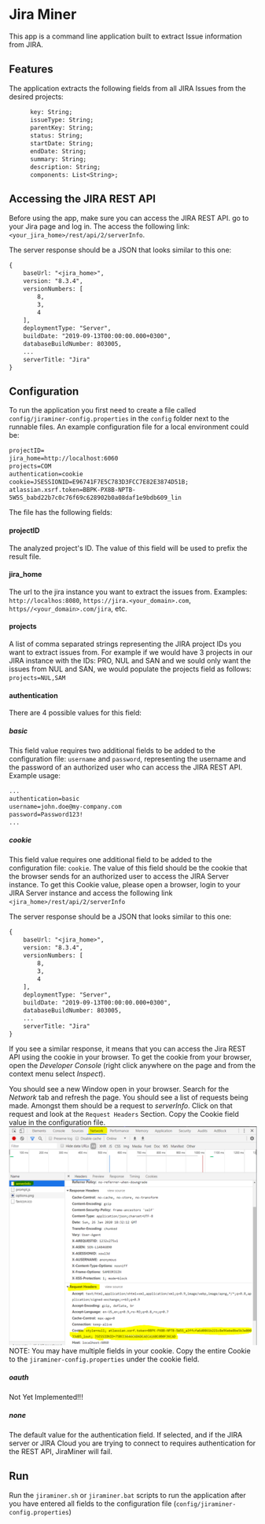 # Jira Miner
This app is a command line application built to extract Issue information from JIRA. 
## Features
The application extracts the following fields from all JIRA Issues from the desired projects:
```     
      key: String;
      issueType: String;
      parentKey: String;
      status: String;
      startDate: String;
      endDate: String;
      summary: String;
      description: String;
      components: List<String>;
```
## Accessing the JIRA REST API
Before using the app, make sure you can access the JIRA REST API. go to your Jira page and log in. The access the following link:
`<your_jira_home>/rest/api/2/serverInfo`.

The server response should be a JSON that looks similar to this one:
```$xslt
{
    baseUrl: "<jira_home>",
    version: "8.3.4",
    versionNumbers: [
        8,
        3,
        4
    ],
    deploymentType: "Server",
    buildDate: "2019-09-13T00:00:00.000+0300",
    databaseBuildNumber: 803005,
    ...
    serverTitle: "Jira"
}
```


## Configuration
To run the application you first need to create a file called `config/jiraminer-config.properties` in the `config` folder next to the runnable files.
An example configuration file for a local environment could be:
```$xslt
projectID=
jira_home=http://localhost:6060
projects=COM
authentication=cookie
cookie=JSESSIONID=E96741F7E5C783D3FCC7E82E3874D51B; atlassian.xsrf.token=BBPK-PX8B-NPTB-5W5S_babd22b7c0c76f69c628902b0a08daf1e9bdb609_lin
```

The file has the following fields:

#### projectID
The analyzed project's ID. The value of this field will be used to prefix the result file.

#### jira_home
The url to the jira instance you want to extract the issues from. Examples: `http://localhos:8080`, `https://jira.<your_domain>.com`, `https//<your_domain>.com/jira`, etc.

#### projects
A list of comma separated strings representing the JIRA project IDs you want to extract issues from. For example if we would have 3 projects in our JIRA instance with the IDs: PRO, NUL and SAN and we sould only want the issues from NUL and SAN, we would populate the projects field as follows: 
`projects=NUL,SAM`

#### authentication
There are 4 possible values for this field:

##### basic
This field value requires two additional fields to be added to the configuration file: `username` and `password`, representing the username and the password of an authorized user who can access the JIRA REST API.
Example usage: 
```$xslt
...
authentication=basic
username=john.doe@my-company.com
password=Password123!
...
```

##### cookie
This field value requires one additional field to be added to the configuration file: `cookie`. The value of this field should be the cookie that the browser sends for an authorized user to access the JIRA Server instance.
To get this Cookie value, please open a browser, login to your JIRA Server instance and access the following link `<jira_home>/rest/api/2/serverInfo`

The server response should be a JSON that looks similar to this one:
```$xslt
{
    baseUrl: "<jira_home>",
    version: "8.3.4",
    versionNumbers: [
        8,
        3,
        4
    ],
    deploymentType: "Server",
    buildDate: "2019-09-13T00:00:00.000+0300",
    databaseBuildNumber: 803005,
    ...
    serverTitle: "Jira"
}
```

If you see a similar response, it means that you can access the Jira REST API using the cookie in your browser.
To get the cookie from your browser, open the _Developer Console_ (right click anywhere on the page and from the context menu select _Inspect_).

You should see a new Window open in your browser. Search for the _Network_ tab and refresh the page. You should see a list of requests being made.
Amongst them should be a request to _serverInfo_. Click on that request and look at the `Request Headers` Section. Copy the Cookie field value in the configuration file. 
![](docs/jiraminer-cookie.jpg)
NOTE: You may have multiple fields in your cookie. Copy the entire Cookie to the `jiraminer-config.properties` under the cookie field.

##### oauth
Not Yet Implemented!!!
##### none
The default value for the authentication field. If selected, and if the JIRA server or JIRA Cloud you are trying to connect to requires authentication for the REST API, JiraMiner will fail.


## Run
Run the `jiraminer.sh` or `jiraminer.bat` scripts to run the application after you have entered all fields to the configuration file (`config/jiraminer-config.properties`)